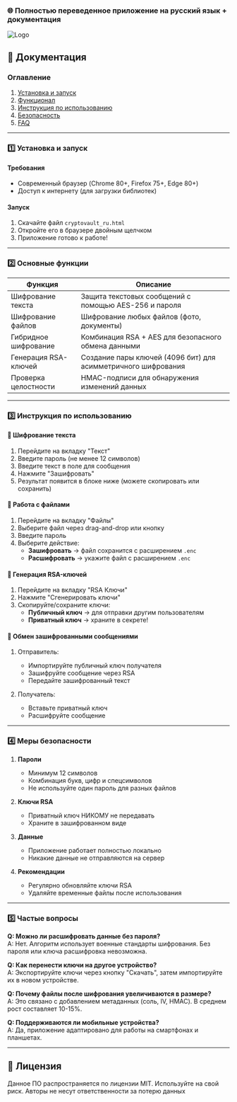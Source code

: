### 🌐 Полностью переведенное приложение на русский язык + документация


![Logo](https://i.ibb.co/RGt9gcp4/discord2.png)


## 📄 **Документация**

### **Оглавление**
1. [Установка и запуск](#установка)
2. [Функционал](#функционал)
3. [Инструкция по использованию](#инструкция)
4. [Безопасность](#безопасность)
5. [FAQ](#faq)

---

<a name="установка"></a>
### 1️⃣ **Установка и запуск**

#### Требования
- Современный браузер (Chrome 80+, Firefox 75+, Edge 80+)
- Доступ к интернету (для загрузки библиотек)

#### Запуск
1. Скачайте файл `cryptovault_ru.html`
2. Откройте его в браузере двойным щелчком
3. Приложение готово к работе!

---

<a name="функционал"></a>
### 2️⃣ **Основные функции**

| Функция                  | Описание                                                                 |
|--------------------------|-------------------------------------------------------------------------|
| Шифрование текста        | Защита текстовых сообщений с помощью AES-256 и пароля                   |
| Шифрование файлов        | Шифрование любых файлов (фото, документы)                               |
| Гибридное шифрование     | Комбинация RSA + AES для безопасного обмена данными                     |
| Генерация RSA-ключей     | Создание пары ключей (4096 бит) для асимметричного шифрования           |
| Проверка целостности     | HMAC-подписи для обнаружения изменений данных                           |

---

<a name="инструкция"></a>
### 3️⃣ **Инструкция по использованию**

#### 🔐 Шифрование текста
1. Перейдите на вкладку "Текст"
2. Введите пароль (не менее 12 символов)
3. Введите текст в поле для сообщения
4. Нажмите "Зашифровать"
5. Результат появится в блоке ниже (можете скопировать или сохранить)

#### 📁 Работа с файлами
1. Перейдите на вкладку "Файлы"
2. Выберите файл через drag-and-drop или кнопку
3. Введите пароль
4. Выберите действие:  
   - **Зашифровать** → файл сохранится с расширением `.enc`  
   - **Расшифровать** → укажите файл с расширением `.enc`

#### 🔑 Генерация RSA-ключей
1. Перейдите на вкладку "RSA Ключи"
2. Нажмите "Сгенерировать ключи"
3. Скопируйте/сохраните ключи:  
   - **Публичный ключ** → для отправки другим пользователям  
   - **Приватный ключ** → храните в секрете!  

#### 🔄 Обмен зашифрованными сообщениями
1. Отправитель:  
   - Импортируйте публичный ключ получателя  
   - Зашифруйте сообщение через RSA  
   - Передайте зашифрованный текст  

2. Получатель:  
   - Вставьте приватный ключ  
   - Расшифруйте сообщение  

---

<a name="безопасность"></a>
### 4️⃣ **Меры безопасности**

1. **Пароли**  
   - Минимум 12 символов  
   - Комбинация букв, цифр и спецсимволов  
   - Не используйте один пароль для разных файлов  

2. **Ключи RSA**  
   - Приватный ключ НИКОМУ не передавать  
   - Храните в зашифрованном виде  

3. **Данные**  
   - Приложение работает полностью локально  
   - Никакие данные не отправляются на сервер  

4. **Рекомендации**  
   - Регулярно обновляйте ключи RSA  
   - Удаляйте временные файлы после использования  

---

<a name="faq"></a>
### 5️⃣ **Частые вопросы**

**Q: Можно ли расшифровать данные без пароля?**  
A: Нет. Алгоритм использует военные стандарты шифрования. Без пароля или ключа расшифровка невозможна.

**Q: Как перенести ключи на другое устройство?**  
A: Экспортируйте ключи через кнопку "Скачать", затем импортируйте их в новом устройстве.

**Q: Почему файлы после шифрования увеличиваются в размере?**  
A: Это связано с добавлением метаданных (соль, IV, HMAC). В среднем рост составляет 10-15%.

**Q: Поддерживаются ли мобильные устройства?**  
A: Да, приложение адаптировано для работы на смартфонах и планшетах.

---

## 📜 **Лицензия**
Данное ПО распространяется по лицензии MIT. Используйте на свой риск. Авторы не несут ответственности за потерю данных
